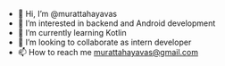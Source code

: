 - 👋 Hi, I’m @murattahayavas
- 👀 I’m interested in backend and Android development
- 🌱 I’m currently learning Kotlin
- 💞️ I’m looking to collaborate as intern developer
- 📫 How to reach me murattahayavas@gmail.com

<!---
murattahayavas/murattahayavas is a ✨ special ✨ repository because its `README.md` (this file) appears on your GitHub profile.
You can click the Preview link to take a look at your changes.
--->
